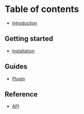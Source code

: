 # Table of contents

* [Introduction](README.md)

## Getting started

* [Installation](getting-started/installation.md)

## Guides

* [Plugin](guides/creating-your-first-task.md)

## Reference

* [API](reference/api.md)
